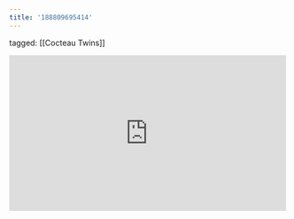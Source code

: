 ```yaml
---
title: '188809695414'
---
```

tagged: [[Cocteau Twins]]
<iframe allow="accelerometer; autoplay; clipboard-write; encrypted-media; gyroscope; picture-in-picture" allowfullscreen="" frameborder="0" height="281" id="youtube_iframe" src="https://www.youtube.com/embed/OKDwJOdq3zU?feature=oembed&amp;enablejsapi=1&amp;origin=https://safe.txmblr.com&amp;wmode=opaque" width="500"></iframe>